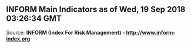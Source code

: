 ## INFORM Main Indicators as of Wed, 19 Sep 2018 03:26:34 GMT

Source: **INFORM (Index For Risk Management) - http://www.inform-index.org**